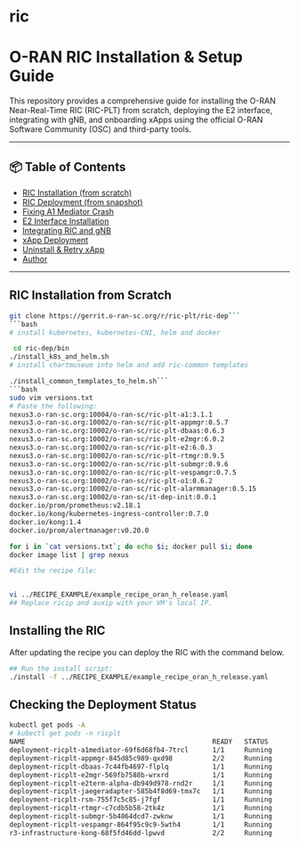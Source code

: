 # ric

# O-RAN RIC Installation & Setup Guide

This repository provides a comprehensive guide for installing the O-RAN Near-Real-Time RIC (RIC-PLT) from scratch, deploying the E2 interface, integrating with gNB, and onboarding xApps using the official O-RAN Software Community (OSC) and third-party tools.

---

## 📦 Table of Contents

- [RIC Installation (from scratch)](#ric-installation-from-scratch)
- [RIC Deployment (from snapshot)](#deploying-ric-from-snapshot)
- [Fixing A1 Mediator Crash](#a1-mediator-issue)
- [E2 Interface Installation](#installing-e2-interface-to-connect-ran-node)
- [Integrating RIC and gNB](#integrating-ric-and-gnb)
- [xApp Deployment](#xapp-deployment)
- [Uninstall & Retry xApp](#uninstall-and-redeploy-xapp)
- [Author](#author)

---

## RIC Installation from Scratch

```bash
git clone https://gerrit.o-ran-sc.org/r/ric-plt/ric-dep```
```bash
# install kubernetes, kubernetes-CNI, helm and docker

 cd ric-dep/bin
./install_k8s_and_helm.sh
# install chartmuseum into helm and add ric-common templates

./install_common_templates_to_helm.sh```
```bash
sudo vim versions.txt
# Paste the following: 
nexus3.o-ran-sc.org:10004/o-ran-sc/ric-plt-a1:3.1.1
nexus3.o-ran-sc.org:10002/o-ran-sc/ric-plt-appmgr:0.5.7
nexus3.o-ran-sc.org:10002/o-ran-sc/ric-plt-dbaas:0.6.3
nexus3.o-ran-sc.org:10002/o-ran-sc/ric-plt-e2mgr:6.0.2
nexus3.o-ran-sc.org:10002/o-ran-sc/ric-plt-e2:6.0.3
nexus3.o-ran-sc.org:10002/o-ran-sc/ric-plt-rtmgr:0.9.5
nexus3.o-ran-sc.org:10002/o-ran-sc/ric-plt-submgr:0.9.6
nexus3.o-ran-sc.org:10002/o-ran-sc/ric-plt-vespamgr:0.7.5
nexus3.o-ran-sc.org:10002/o-ran-sc/ric-plt-o1:0.6.2
nexus3.o-ran-sc.org:10002/o-ran-sc/ric-plt-alarmmanager:0.5.15
nexus3.o-ran-sc.org:10002/o-ran-sc/it-dep-init:0.0.1
docker.io/prom/prometheus:v2.18.1
docker.io/kong/kubernetes-ingress-controller:0.7.0
docker.io/kong:1.4
docker.io/prom/alertmanager:v0.20.0
```
```bash
for i in `cat versions.txt`; do echo $i; docker pull $i; done
docker image list | grep nexus
```
```bash
#Edit the recipe file:


vi ../RECIPE_EXAMPLE/example_recipe_oran_h_release.yaml
## Replace ricip and auxip with your VM's local IP.
```

## Installing the RIC
After updating the recipe you can deploy the RIC with the command below. 
```bash
## Run the install script:
./install -f ../RECIPE_EXAMPLE/example_recipe_oran_h_release.yaml
```
## Checking the Deployment Status
```bash
kubectl get pods -A
# kubectl get pods -n ricplt
NAME                                               READY   STATUS             RESTARTS   AGE
deployment-ricplt-a1mediator-69f6d68fb4-7trcl      1/1     Running            0          159m
deployment-ricplt-appmgr-845d85c989-qxd98          2/2     Running            0          160m
deployment-ricplt-dbaas-7c44fb4697-flplq           1/1     Running            0          159m
deployment-ricplt-e2mgr-569fb7588b-wrxrd           1/1     Running            0          159m
deployment-ricplt-e2term-alpha-db949d978-rnd2r     1/1     Running            0          159m
deployment-ricplt-jaegeradapter-585b4f8d69-tmx7c   1/1     Running            0          158m
deployment-ricplt-rsm-755f7c5c85-j7fgf             1/1     Running            0          158m
deployment-ricplt-rtmgr-c7cdb5b58-2tk4z            1/1     Running            0          160m
deployment-ricplt-submgr-5b4864dcd7-zwknw          1/1     Running            0          159m
deployment-ricplt-vespamgr-864f95c9c9-5wth4        1/1     Running            0          158m
r3-infrastructure-kong-68f5fd46dd-lpwvd            2/2     Running            3          160m


```


